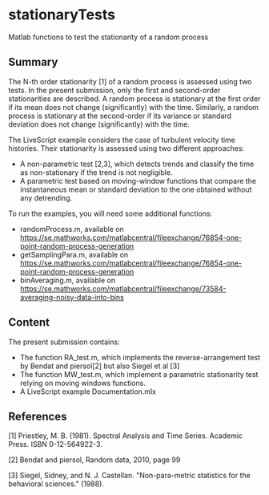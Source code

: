 # stationaryTests
Matlab functions to test the stationarity of a random process

## Summary
The N-th order stationarity [1] of a random process is assessed using two tests. In the present submission, only the first and second-order stationarities are described. A random process is stationary at the first order if its mean does not change (significantly) with the time. Similarly, a random process is stationary at the second-order if its variance or standard deviation does not change (significantly) with the time. 

The LiveScript example considers the case of turbulent velocity time histories. Their stationarity is assessed using two different approaches:
  - A non-parametric test [2,3], which detects trends and classify the time as non-stationary if the trend is not negligible.
  - A parametric test based on moving-window functions that compare the instantaneous mean or standard deviation to the one obtained without any detrending.

To run the examples, you will need some additional functions:

  - randomProcess.m, available on https://se.mathworks.com/matlabcentral/fileexchange/76854-one-point-random-process-generation 
  - getSamplingPara.m, available on https://se.mathworks.com/matlabcentral/fileexchange/76854-one-point-random-process-generation 
  - binAveraging.m, available on https://se.mathworks.com/matlabcentral/fileexchange/73584-averaging-noisy-data-into-bins  


## Content
The present submission contains:
  - The function RA_test.m, which implements the reverse-arrangement test by Bendat and piersol[2] but also  Siegel et al [3]
  - The function MW_test.m, which implement a parametric stationarity test relying on moving windows functions.
  - A LiveScript example Documentation.mlx

## References

[1] Priestley, M. B. (1981). Spectral Analysis and Time Series. Academic Press. ISBN 0-12-564922-3.

[2] Bendat and piersol, Random data, 2010, page 99

[3] Siegel, Sidney, and N. J. Castellan. "Non-para-metric statistics for the behavioral sciences." (1988).
